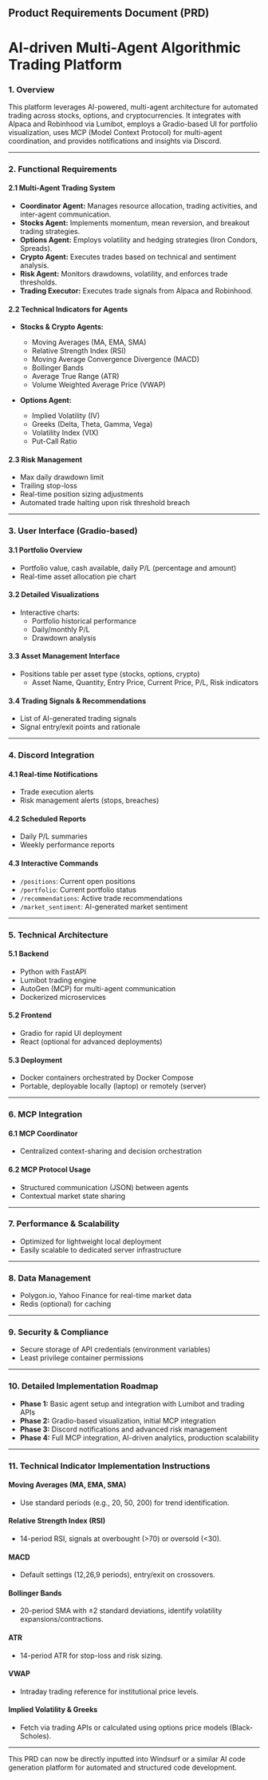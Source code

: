 ## Product Requirements Document (PRD)

# AI-driven Multi-Agent Algorithmic Trading Platform

### 1. Overview
This platform leverages AI-powered, multi-agent architecture for automated trading across stocks, options, and cryptocurrencies. It integrates with Alpaca and Robinhood via Lumibot, employs a Gradio-based UI for portfolio visualization, uses MCP (Model Context Protocol) for multi-agent coordination, and provides notifications and insights via Discord.

---

### 2. Functional Requirements

#### 2.1 Multi-Agent Trading System
- **Coordinator Agent:** Manages resource allocation, trading activities, and inter-agent communication.
- **Stocks Agent:** Implements momentum, mean reversion, and breakout trading strategies.
- **Options Agent:** Employs volatility and hedging strategies (Iron Condors, Spreads).
- **Crypto Agent:** Executes trades based on technical and sentiment analysis.
- **Risk Agent:** Monitors drawdowns, volatility, and enforces trade thresholds.
- **Trading Executor:** Executes trade signals from Alpaca and Robinhood.

#### 2.2 Technical Indicators for Agents
- **Stocks & Crypto Agents:**
  - Moving Averages (MA, EMA, SMA)
  - Relative Strength Index (RSI)
  - Moving Average Convergence Divergence (MACD)
  - Bollinger Bands
  - Average True Range (ATR)
  - Volume Weighted Average Price (VWAP)

- **Options Agent:**
  - Implied Volatility (IV)
  - Greeks (Delta, Theta, Gamma, Vega)
  - Volatility Index (VIX)
  - Put-Call Ratio

#### 2.3 Risk Management
- Max daily drawdown limit
- Trailing stop-loss
- Real-time position sizing adjustments
- Automated trade halting upon risk threshold breach

---

### 3. User Interface (Gradio-based)

#### 3.1 Portfolio Overview
- Portfolio value, cash available, daily P/L (percentage and amount)
- Real-time asset allocation pie chart

#### 3.2 Detailed Visualizations
- Interactive charts:
  - Portfolio historical performance
  - Daily/monthly P/L
  - Drawdown analysis

#### 3.3 Asset Management Interface
- Positions table per asset type (stocks, options, crypto)
  - Asset Name, Quantity, Entry Price, Current Price, P/L, Risk indicators

#### 3.4 Trading Signals & Recommendations
- List of AI-generated trading signals
- Signal entry/exit points and rationale

---

### 4. Discord Integration

#### 4.1 Real-time Notifications
- Trade execution alerts
- Risk management alerts (stops, breaches)

#### 4.2 Scheduled Reports
- Daily P/L summaries
- Weekly performance reports

#### 4.3 Interactive Commands
- `/positions`: Current open positions
- `/portfolio`: Current portfolio status
- `/recommendations`: Active trade recommendations
- `/market_sentiment`: AI-generated market sentiment

---

### 5. Technical Architecture

#### 5.1 Backend
- Python with FastAPI
- Lumibot trading engine
- AutoGen (MCP) for multi-agent communication
- Dockerized microservices

#### 5.2 Frontend
- Gradio for rapid UI deployment
- React (optional for advanced deployments)

#### 5.3 Deployment
- Docker containers orchestrated by Docker Compose
- Portable, deployable locally (laptop) or remotely (server)

---

### 6. MCP Integration

#### 6.1 MCP Coordinator
- Centralized context-sharing and decision orchestration

#### 6.2 MCP Protocol Usage
- Structured communication (JSON) between agents
- Contextual market state sharing

---

### 7. Performance & Scalability
- Optimized for lightweight local deployment
- Easily scalable to dedicated server infrastructure

---

### 8. Data Management
- Polygon.io, Yahoo Finance for real-time market data
- Redis (optional) for caching

---

### 9. Security & Compliance
- Secure storage of API credentials (environment variables)
- Least privilege container permissions

---

### 10. Detailed Implementation Roadmap
- **Phase 1:** Basic agent setup and integration with Lumibot and trading APIs
- **Phase 2:** Gradio-based visualization, initial MCP integration
- **Phase 3:** Discord notifications and advanced risk management
- **Phase 4:** Full MCP integration, AI-driven analytics, production scalability

---

### 11. Technical Indicator Implementation Instructions

#### Moving Averages (MA, EMA, SMA)
- Use standard periods (e.g., 20, 50, 200) for trend identification.

#### Relative Strength Index (RSI)
- 14-period RSI, signals at overbought (>70) or oversold (<30).

#### MACD
- Default settings (12,26,9 periods), entry/exit on crossovers.

#### Bollinger Bands
- 20-period SMA with ±2 standard deviations, identify volatility expansions/contractions.

#### ATR
- 14-period ATR for stop-loss and risk sizing.

#### VWAP
- Intraday trading reference for institutional price levels.

#### Implied Volatility & Greeks
- Fetch via trading APIs or calculated using options price models (Black-Scholes).

---

This PRD can now be directly inputted into Windsurf or a similar AI code generation platform for automated and structured code development.

